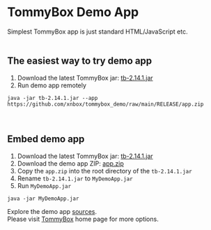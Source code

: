 # TommyBox Demo App

Simplest TommyBox app is just standard HTML/JavaScript etc.<br><br>
<h2>The easiest way to try demo app</h2>

<ol>
	<li>Download the latest TommyBox jar: <a href="https://github.com/xnbox/tommybox/releases/download/v2.14.1/tb-2.14.1.jar">tb-2.14.1.jar</a></li>
	<li>Run demo app remotely</li>
</ol>

```text
java -jar tb-2.14.1.jar --app https://github.com/xnbox/tommybox_demo/raw/main/RELEASE/app.zip
```
<br>
<h2>Embed demo app</h2>

<ol>
	<li>Download the latest TommyBox jar: <a href="https://github.com/xnbox/tommybox/releases/download/v2.14.1/tb-2.14.1.jar">tb-2.14.1.jar</a></li>
	<li>Download the demo app ZIP: <a href="https://github.com/xnbox/tommybox_demo/raw/main/RELEASE/app.zip">app.zip</a></li>
	<li>Copy the <code>app.zip</code> into the root directory of the <code>tb-2.14.1.jar</code></li>
	<li>Rename <code>tb-2.14.1.jar</code> to <code>MyDemoApp.jar</code></li>
	<li>Run <code>MyDemoApp.jar</code></li>
</ol>

```text
java -jar MyDemoApp.jar
```

Explore the demo app <a href="https://github.com/xnbox/tommybox_demo/tree/main/app">sources</a>.<br>
Please visit <a href="https://github.com/xnbox/tommybox">TommyBox</a> home page for more options.

